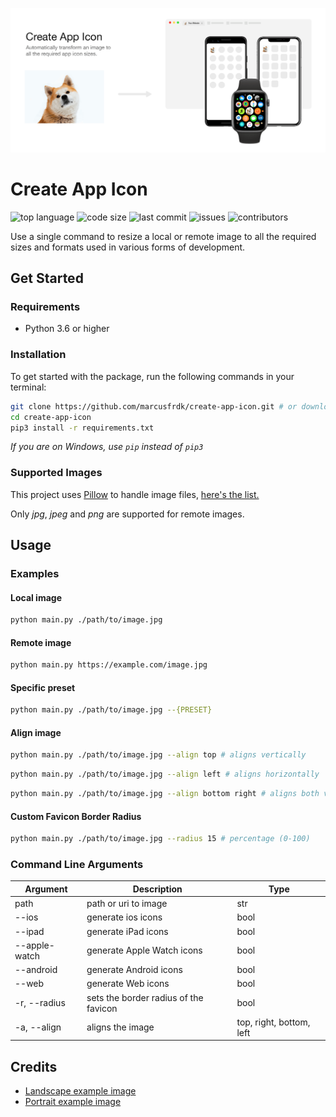 ![Banner](./assets/banner.png)

# Create App Icon

![top language](https://img.shields.io/github/languages/top/marcusfrdk/create-app-icon)
![code size](https://img.shields.io/github/languages/code-size/marcusfrdk/create-app-icon)
![last commit](https://img.shields.io/github/last-commit/marcusfrdk/create-app-icon)
![issues](https://img.shields.io/github/issues/marcusfrdk/create-app-icon)
![contributors](https://img.shields.io/github/contributors/marcusfrdk/create-app-icon)

Use a single command to resize a local or remote image to all the required sizes and formats used in various forms of development.

## Get Started

### Requirements

- Python 3.6 or higher

### Installation

To get started with the package, run the following commands in your terminal:

```bash
git clone https://github.com/marcusfrdk/create-app-icon.git # or download the repository manually
cd create-app-icon
pip3 install -r requirements.txt
```

_If you are on Windows, use `pip` instead of `pip3`_

### Supported Images

This project uses [Pillow](https://python-pillow.org/) to handle image files, [here's the list.](https://pillow.readthedocs.io/en/stable/handbook/image-file-formats.html)

Only _jpg_, _jpeg_ and _png_ are supported for remote images.

## Usage

### Examples

#### Local image

```bash
python main.py ./path/to/image.jpg
```

#### Remote image

```bash
python main.py https://example.com/image.jpg
```

#### Specific preset

```bash
python main.py ./path/to/image.jpg --{PRESET}
```

#### Align image

```bash
python main.py ./path/to/image.jpg --align top # aligns vertically
```

```bash
python main.py ./path/to/image.jpg --align left # aligns horizontally
```

```bash
python main.py ./path/to/image.jpg --align bottom right # aligns both vertically and horizontally
```

#### Custom Favicon Border Radius

```bash
python main.py ./path/to/image.jpg --radius 15 # percentage (0-100)
```

### Command Line Arguments

| Argument      | Description                           | Type                     |
| ------------- | ------------------------------------- | ------------------------ |
| path          | path or uri to image                  | str                      |
| --ios         | generate ios icons                    | bool                     |
| --ipad        | generate iPad icons                   | bool                     |
| --apple-watch | generate Apple Watch icons            | bool                     |
| --android     | generate Android icons                | bool                     |
| --web         | generate Web icons                    | bool                     |
| -r, --radius  | sets the border radius of the favicon | bool                     |
| -a, --align   | aligns the image                      | top, right, bottom, left |

## Credits

- [Landscape example image](https://unsplash.com/photos/HpVgq2BIjbw)
- [Portrait example image](https://unsplash.com/photos/odJtBMxGEfk)
